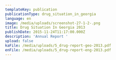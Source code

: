 ```yaml
---
templateKey: publication
publicationType: drug_situation_in_georgia
language: en
image: /media/uploads/screenshot-27-1-2-.png
title: Drug Situation In Georgia 2013
publishDate: 2015-11-24T11:17:00.000Z
description: 'Annual Report '
upload: false
kaFile: /media/uploads/5_drug-report-geo-2013.pdf
enFile: /media/uploads/5_drug-report-eng-2013.pdf
---
```


